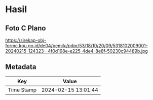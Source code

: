 # Hasil

## Foto C Plano

https://sirekap-obj-formc.kpu.go.id/de04/pemilu/pdpr/53/18/10/20/09/5318102009001-20240215-124323--4f0d198e-e225-4de4-8e8f-50230c94489b.jpg


## Metadata

| Key        | Value               |
| ---------- | ------------------- |
| Time Stamp | 2024-02-15 13:01:44 |



